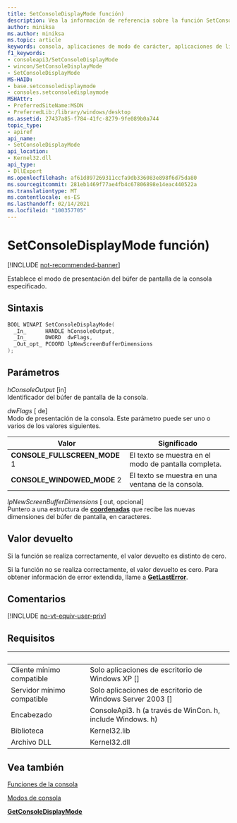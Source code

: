 ```yaml
---
title: SetConsoleDisplayMode función)
description: Vea la información de referencia sobre la función SetConsoleDisplayMode, que establece el modo de presentación del búfer de pantalla de la consola especificado.
author: miniksa
ms.author: miniksa
ms.topic: article
keywords: consola, aplicaciones de modo de carácter, aplicaciones de línea de comandos, aplicaciones de terminal, API de consola
f1_keywords:
- consoleapi3/SetConsoleDisplayMode
- wincon/SetConsoleDisplayMode
- SetConsoleDisplayMode
MS-HAID:
- base.setconsoledisplaymode
- consoles.setconsoledisplaymode
MSHAttr:
- PreferredSiteName:MSDN
- PreferredLib:/library/windows/desktop
ms.assetid: 27437a85-f784-41fc-8279-9fe089b0a744
topic_type:
- apiref
api_name:
- SetConsoleDisplayMode
api_location:
- Kernel32.dll
api_type:
- DllExport
ms.openlocfilehash: af61d897269311ccfa9db336083e898f6d75da80
ms.sourcegitcommit: 281eb1469f77ae4fb4c67806898e14eac440522a
ms.translationtype: MT
ms.contentlocale: es-ES
ms.lasthandoff: 02/14/2021
ms.locfileid: "100357705"
---
```

# <a name="setconsoledisplaymode-function"></a>SetConsoleDisplayMode función)

[!INCLUDE [not-recommended-banner](./includes/not-recommended-banner.md)]

Establece el modo de presentación del búfer de pantalla de la consola especificado.

## <a name="syntax"></a>Sintaxis

```C
BOOL WINAPI SetConsoleDisplayMode(
  _In_      HANDLE hConsoleOutput,
  _In_      DWORD  dwFlags,
  _Out_opt_ PCOORD lpNewScreenBufferDimensions
);
```

## <a name="parameters"></a>Parámetros

*hConsoleOutput* \[in\]  
Identificador del búfer de pantalla de la consola.

*dwFlags* \[ de\]  
Modo de presentación de la consola. Este parámetro puede ser uno o varios de los valores siguientes.

| Valor | Significado |
|-|-|
| **CONSOLE_FULLSCREEN_MODE** 1 | El texto se muestra en el modo de pantalla completa. |
| **CONSOLE_WINDOWED_MODE** 2 | El texto se muestra en una ventana de la consola. |

*lpNewScreenBufferDimensions* \[ out, opcional\]  
Puntero a una estructura de [**coordenadas**](coord-str.md) que recibe las nuevas dimensiones del búfer de pantalla, en caracteres.

## <a name="return-value"></a>Valor devuelto

Si la función se realiza correctamente, el valor devuelto es distinto de cero.

Si la función no se realiza correctamente, el valor devuelto es cero. Para obtener información de error extendida, llame a [**GetLastError**](/windows/win32/api/errhandlingapi/nf-errhandlingapi-getlasterror).

## <a name="remarks"></a>Comentarios

[!INCLUDE [no-vt-equiv-user-priv](./includes/no-vt-equiv-user-priv.md)]

## <a name="requirements"></a>Requisitos

| &nbsp; | &nbsp; |
|-|-|
| Cliente mínimo compatible | Solo aplicaciones de escritorio de Windows XP \[\] |
| Servidor mínimo compatible | Solo aplicaciones de escritorio de Windows Server 2003 \[\] |
| Encabezado | ConsoleApi3. h (a través de WinCon. h, include Windows. h) |
| Biblioteca | Kernel32.lib |
| Archivo DLL | Kernel32.dll |

## <a name="see-also"></a>Vea también

[Funciones de la consola](console-functions.md)

[Modos de consola](console-modes.md)

[**GetConsoleDisplayMode**](getconsoledisplaymode.md)